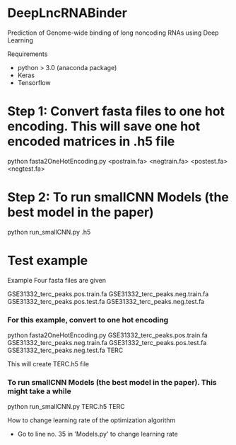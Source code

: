 # DeepLncRNABinder
Prediction of Genome-wide binding of long noncoding RNAs using Deep Learning


Requirements
  - python > 3.0 (anaconda package)
  - Keras
  - Tensorflow


# Step 1: Convert fasta files to one hot encoding. This will save one hot encoded matrices in <name>.h5 file
python fasta2OneHotEncoding.py <postrain.fa> <negtrain.fa> <postest.fa> <negtest.fa> <name>

# Step 2: To run smallCNN Models (the best model in the paper)
python run_smallCNN.py <name>.h5 <name>

# Test example
Example Four fasta files are given

GSE31332_terc_peaks.pos.train.fa
GSE31332_terc_peaks.neg.train.fa
GSE31332_terc_peaks.pos.test.fa
GSE31332_terc_peaks.neg.test.fa

### For this example, convert to one hot encoding 
python fasta2OneHotEncoding.py GSE31332_terc_peaks.pos.train.fa GSE31332_terc_peaks.neg.train.fa GSE31332_terc_peaks.pos.test.fa GSE31332_terc_peaks.neg.test.fa TERC

This will create TERC.h5 file
### To run smallCNN Models (the best model in the paper). This might take a while
python run_smallCNN.py TERC.h5 TERC

How to change learning rate of the optimization algorithm
  - Go to line no. 35 in 'Models.py' to change learning rate

